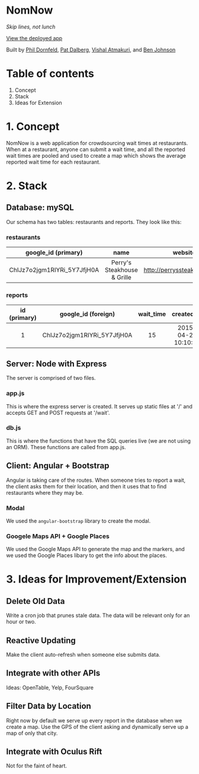 # NomNow
*Skip lines, not lunch*

[View the deployed app](http://nomnow.herokuapp.com)

Built by [Phil Dornfeld](https://github.com/phillydorn), [Pat Dalberg](https://github.com/pat-dalberg), [Vishal Atmakuri](https://github.com/vishalatmakuri), and [Ben Johnson](https://github.com/bjmfactory)


# Table of contents
1. Concept
2. Stack
3. Ideas for Extension

# 1. Concept
NomNow is a web application for crowdsourcing wait times at restaurants. When at a restaurant, anyone can submit a wait time, and all the reported wait times are pooled and used to create a map which shows the average reported wait time for each restaurant.

# 2. Stack

## Database: mySQL
Our schema has two tables: restaurants and reports. They look like this:

### restaurants
| google_id (primary) | name | website | longitude | latitude |
| :---: | :---: | :---: | :---: | :---: |
| ChIJz7o2jgm1RIYRi_5Y7JfjH0A | Perry's Steakhouse & Grille | http://perryssteakhouse.com | -97.74351200000001 | 30.269557 |

### reports
| id (primary) | google_id (foreign) | wait_time | created_at |
| :---: | :---: | :---: | :---: |
| 1 | ChIJz7o2jgm1RIYRi_5Y7JfjH0A | 15 | 2015-04-20 10:10:35 |

## Server: Node with Express
The server is comprised of two files.

### app.js
This is where the express server is created. It serves up static files at '/' and accepts GET and POST requests at '/wait'.

### db.js
This is where the functions that have the SQL queries live (we are not using an ORM). These functions are called from app.js.

## Client: Angular + Bootstrap

Angular is taking care of the routes. When someone tries to report a wait, the client asks them for their location, and then it uses that to find restaurants where they may be.

### Modal
We used the `angular-bootstrap` library to create the modal.

### Googele Maps API + Google Places
We used the Google Maps API to generate the map and the markers, and we used the Google Places libary to get the info about the places.

# 3. Ideas for Improvement/Extension

## Delete Old Data
Write a cron job that prunes stale data. The data will be relevant only for an hour or two.

## Reactive Updating
Make the client auto-refresh when someone else submits data.

## Integrate with other APIs
Ideas: OpenTable, Yelp, FourSquare

## Filter Data by Location
Right now by default we serve up every report in the database when we create a map. Use the GPS of the client asking and dynamically serve up a map of only that city.

## Integrate with Oculus Rift
Not for the faint of heart.

